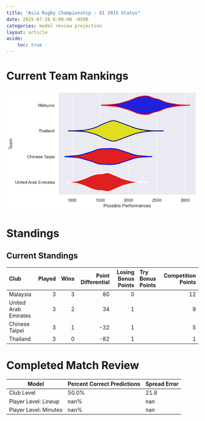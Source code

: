 ```yaml
---  
title: "Asia Rugby Championship - D1 2015 Status"  
date: 2025-07-28 6:00:00 -0500  
categories: model review projection  
layout: article  
aside:  
    toc: true  
---
```

# Current Team Rankings


![Club Rankings](plots/rankings_Asia_Rugby_Championship_-_D1_2015.png)
# Standings

## Current Standings


| Club                 |   Played |   Wins |   Point Differential |   Losing Bonus Points | Try Bonus Points   |   Competition Points |
|:---------------------|---------:|-------:|---------------------:|----------------------:|:-------------------|---------------------:|
| Malaysia             |        3 |      3 |                   80 |                     0 |                    |                   12 |
| United Arab Emirates |        3 |      2 |                   34 |                     1 |                    |                    9 |
| Chinese Taipei       |        3 |      1 |                  -32 |                     1 |                    |                    5 |
| Thailand             |        3 |      0 |                  -82 |                     1 |                    |                    1 |



# Completed Match Review


| Model | Percent Correct Predictions | Spread Error |
| ------ | ------ | ------ |
| Club Level | 50.0% | 21.8 |
| Player Level: Lineup | nan% | nan |
| Player Level: Minutes | nan% | nan |

